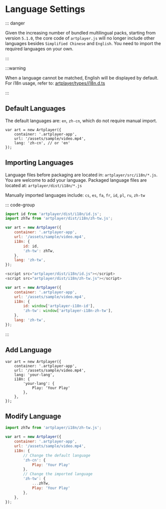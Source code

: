 # Language Settings

::: danger

Given the increasing number of bundled multilingual packs, starting from version `5.1.0`, the core code of `artplayer.js` will no longer include other languages besides `Simplified Chinese` and `English`. You need to import the required languages on your own.

:::

:::warning 

When a language cannot be matched, English will be displayed by default. For i18n usage, refer to: [artplayer/types/i18n.d.ts](https://github.com/zhw2590582/ArtPlayer/blob/master/packages/artplayer/types/i18n.d.ts)

:::

## Default Languages

The default languages are: `en`, `zh-cn`, which do not require manual import.

```js{4}
var art = new Artplayer({
    container: '.artplayer-app',
    url: '/assets/sample/video.mp4',
    lang: 'zh-cn', // or 'en'
});
```

## Importing Languages

Language files before packaging are located in: `artplayer/src/i18n/*.js`. You are welcome to add your language.
Packaged language files are located at: `artplayer/dist/i18n/*.js`

Manually imported languages include: `cs`, `es`, `fa`, `fr`, `id`, `pl`, `ru`, `zh-tw`

::: code-group

```js [import]
import id from 'artplayer/dist/i18n/id.js';
import zhTw from 'artplayer/dist/i18n/zh-tw.js';

var art = new Artplayer({
    container: '.artplayer-app',
    url: '/assets/sample/video.mp4',
    i18n: { 
        id: id,
        'zh-tw': zhTw,
    },
    lang: 'zh-tw',
});
```

```js [script]
<script src="artplayer/dist/i18n/id.js"></script>
<script src="artplayer/dist/i18n/zh-tw.js"></script>

var art = new Artplayer({
    container: '.artplayer-app',
    url: '/assets/sample/video.mp4',
    i18n: { 
        id: window['artplayer-i18n-id'],
        'zh-tw': window['artplayer-i18n-zh-tw'],
    },
    lang: 'zh-tw',
});
```

:::
## Add Language

```js{4-9}
var art = new Artplayer({
    container: '.artplayer-app',
    url: '/assets/sample/video.mp4',
    lang: 'your-lang',
    i18n: {
        'your-lang': {
            Play: 'Your Play'
        },
    },
});
```

## Modify Language

```js
import zhTw from 'artplayer/i18n/zh-tw.js';

var art = new Artplayer({
    container: '.artplayer-app',
    url: '/assets/sample/video.mp4',
    i18n: {
        // Change the default language
        'zh-cn': {
            Play: 'Your Play'
        },
        // Change the imported language
        'zh-tw': {
            ...zhTw,
            Play: 'Your Play'
        },
    },
});
```